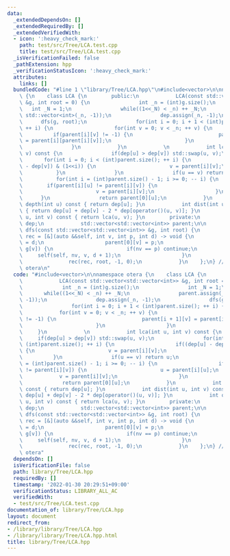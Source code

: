 ```yaml
---
data:
  _extendedDependsOn: []
  _extendedRequiredBy: []
  _extendedVerifiedWith:
  - icon: ':heavy_check_mark:'
    path: test/src/Tree/LCA.test.cpp
    title: test/src/Tree/LCA.test.cpp
  _isVerificationFailed: false
  _pathExtension: hpp
  _verificationStatusIcon: ':heavy_check_mark:'
  attributes:
    links: []
  bundledCode: "#line 1 \"library/Tree/LCA.hpp\"\n#include<vector>\n\nnamespace otera\
    \ {\n    class LCA {\n        public:\n            LCA(const std::vector<std::vector<int>>\
    \ &g, int root = 0) {\n                int _n = (int)g.size();\n             \
    \   int _N = 1;\n                while((1<<_N) < _n) ++ _N;\n                parent.assign(_N,\
    \ std::vector<int>(_n, -1));\n                dep.assign(_n, -1);\n          \
    \      dfs(g, root);\n                for(int i = 0; i + 1 < (int)parent.size();\
    \ ++ i) {\n                    for(int v = 0; v < _n; ++ v) {\n              \
    \          if(parent[i][v] != -1) {\n                            parent[i + 1][v]\
    \ = parent[i][parent[i][v]];\n                        }\n                    }\n\
    \                }\n            }\n            \n            int lca(int u, int\
    \ v) const {\n                if(dep[u] > dep[v]) std::swap(u, v);\n         \
    \       for(int i = 0; i < (int)parent.size(); ++ i) {\n                    if((dep[u]\
    \ - dep[v]) & (1<<i)) {\n                        v = parent[i][v];\n         \
    \           }\n                }\n                if(u == v) return u;\n     \
    \           for(int i = (int)parent.size() - 1; i >= 0; -- i) {\n            \
    \        if(parent[i][u] != parent[i][v]) {\n                        u = parent[i][u];\n\
    \                        v = parent[i][v];\n                    }\n          \
    \      }\n                return parent[0][u];\n            }\n            int\
    \ depth(int u) const { return dep[u]; }\n            int dist(int u, int v) const\
    \ { return dep[u] + dep[v] - 2 * dep[operator()(u, v)]; }\n            int operator()(int\
    \ u, int v) const { return lca(u, v); }\n        private:\n            std::vector<int>\
    \ dep;\n            std::vector<std::vector<int>> parent;\n\n            void\
    \ dfs(const std::vector<std::vector<int>> &g, int root) {\n                auto\
    \ rec = [&](auto &&self, int v, int p, int d) -> void {\n                    dep[v]\
    \ = d;\n                    parent[0][v] = p;\n                    for(int nv:\
    \ g[v]) {\n                        if(nv == p) continue;\n                   \
    \     self(self, nv, v, d + 1);\n                    }\n                };\n \
    \               rec(rec, root, -1, 0);\n            }\n    };\n} // namespace\
    \ otera\n"
  code: "#include<vector>\n\nnamespace otera {\n    class LCA {\n        public:\n\
    \            LCA(const std::vector<std::vector<int>> &g, int root = 0) {\n   \
    \             int _n = (int)g.size();\n                int _N = 1;\n         \
    \       while((1<<_N) < _n) ++ _N;\n                parent.assign(_N, std::vector<int>(_n,\
    \ -1));\n                dep.assign(_n, -1);\n                dfs(g, root);\n\
    \                for(int i = 0; i + 1 < (int)parent.size(); ++ i) {\n        \
    \            for(int v = 0; v < _n; ++ v) {\n                        if(parent[i][v]\
    \ != -1) {\n                            parent[i + 1][v] = parent[i][parent[i][v]];\n\
    \                        }\n                    }\n                }\n       \
    \     }\n            \n            int lca(int u, int v) const {\n           \
    \     if(dep[u] > dep[v]) std::swap(u, v);\n                for(int i = 0; i <\
    \ (int)parent.size(); ++ i) {\n                    if((dep[u] - dep[v]) & (1<<i))\
    \ {\n                        v = parent[i][v];\n                    }\n      \
    \          }\n                if(u == v) return u;\n                for(int i\
    \ = (int)parent.size() - 1; i >= 0; -- i) {\n                    if(parent[i][u]\
    \ != parent[i][v]) {\n                        u = parent[i][u];\n            \
    \            v = parent[i][v];\n                    }\n                }\n   \
    \             return parent[0][u];\n            }\n            int depth(int u)\
    \ const { return dep[u]; }\n            int dist(int u, int v) const { return\
    \ dep[u] + dep[v] - 2 * dep[operator()(u, v)]; }\n            int operator()(int\
    \ u, int v) const { return lca(u, v); }\n        private:\n            std::vector<int>\
    \ dep;\n            std::vector<std::vector<int>> parent;\n\n            void\
    \ dfs(const std::vector<std::vector<int>> &g, int root) {\n                auto\
    \ rec = [&](auto &&self, int v, int p, int d) -> void {\n                    dep[v]\
    \ = d;\n                    parent[0][v] = p;\n                    for(int nv:\
    \ g[v]) {\n                        if(nv == p) continue;\n                   \
    \     self(self, nv, v, d + 1);\n                    }\n                };\n \
    \               rec(rec, root, -1, 0);\n            }\n    };\n} // namespace\
    \ otera"
  dependsOn: []
  isVerificationFile: false
  path: library/Tree/LCA.hpp
  requiredBy: []
  timestamp: '2022-01-30 20:29:51+09:00'
  verificationStatus: LIBRARY_ALL_AC
  verifiedWith:
  - test/src/Tree/LCA.test.cpp
documentation_of: library/Tree/LCA.hpp
layout: document
redirect_from:
- /library/library/Tree/LCA.hpp
- /library/library/Tree/LCA.hpp.html
title: library/Tree/LCA.hpp
---
```


